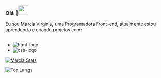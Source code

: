 ### Olá 👋<img src="https://github.com/TheDudeThatCode/TheDudeThatCode/blob/master/Assets/Mario_Hello_Big.gif" width="30px">
Eu sou Márcia Virginia, uma Programadora Front-end, atualmente estou aprendendo e criando projetos com:
<br>
<br>
- <img src="https://img.shields.io/badge/HTML5-E34F26?style=for-the-badge&logo=html5&logoColor=white" alt="html-logo"/>
- <img src="https://img.shields.io/badge/CSS3-1572B6?style=for-the-badge&logo=css3&logoColor=white" alt="css-logo"/>

[![Márcia Stats](https://github-readme-stats.vercel.app/api?username=marmvs)](https://github.com/anuraghazra/github-readme-stats)

[![Top Langs](https://github-readme-stats.vercel.app/api/top-langs/?username=marmvs)](https://github.com/anuraghazra/github-readme-stats)
